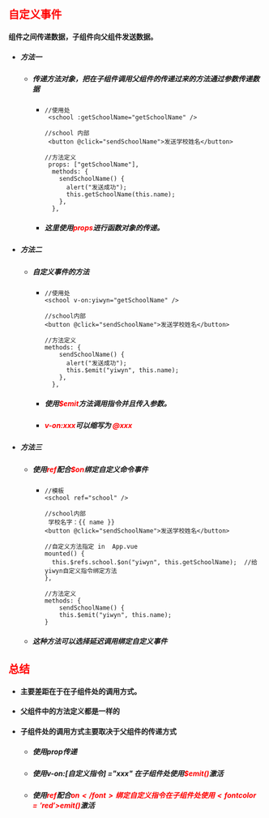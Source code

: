 ## <font color='red'>自定义事件</font>



#### 组件之间传递数据，子组件向父组件发送数据。

- ##### 方法一

  - ##### 传递方法对象，把在子组件调用父组件的传递过来的方法通过参数传递数据

    - ```vue
      //使用处
       <school :getSchoolName="getSchoolName" />
      
      //school 内部
       <button @click="sendSchoolName">发送学校姓名</button>
      
      //方法定义
       props: ["getSchoolName"],
        methods: {
          sendSchoolName() {
            alert("发送成功");
            this.getSchoolName(this.name);
          },
        },
      ```

    - ##### 这里使用<font color='red'>props</font>进行函数对象的传递。

- ##### 方法二

  - ##### 自定义事件的方法

    - ```vue
      //使用处
      <school v-on:yiwyn="getSchoolName" />
          
      //school内部
      <button @click="sendSchoolName">发送学校姓名</button>
      
      //方法定义
      methods: {
          sendSchoolName() {
            alert("发送成功");
            this.$emit("yiwyn", this.name);
          },
        },
      ```

    - ##### 使用<font color='red'>$emit</font>方法调用指令并且传入参数。

    - ##### <font color='red'>v-on:xxx</font>可以缩写为 <font color='red'>@xxx</font> 
  
- ##### 方法三

  - ##### 使用<font color='red'>ref</font>配合<font color='red'>$on</font>绑定自定义命令事件
  
    - ```vue
      //模板
      <school ref="school" />
      
      //school内部
       学校名字：{{ name }}
      <button @click="sendSchoolName">发送学校姓名</button>
      
      //自定义方法指定 in  App.vue
      mounted() {
        this.$refs.school.$on("yiwyn", this.getSchoolName);  //给yiwyn自定义指令绑定方法
      },
      
      //方法定义
      methods: {
          sendSchoolName() {
          this.$emit("yiwyn", this.name);
      }
      ```
  
  - ##### 这种方法可以选择延迟调用绑定自定义事件







## <font color='red'>总结</font>



- #### 主要差距在于在子组件处的调用方式。

- #### 父组件中的方法定义都是一样的

- #### 子组件处的调用方式主要取决于父组件的传递方式

  - ##### 使用prop传递 

  - ##### 使用v-on:[自定义指令] ="xxx"    在子组件处使用<font color='red'>$emit()</font>激活

  - ##### 使用<font color='red'>ref</font>配合<font color='red'>$on</font>绑定自定义指令   在子组件处使用<font color='red'>$emit()</font>激活





